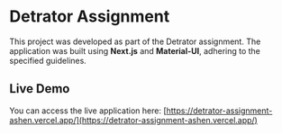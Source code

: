 # Detrator Assignment

This project was developed as part of the Detrator assignment. The application was built using **Next.js** and **Material-UI**, adhering to the specified guidelines.


## Live Demo
You can access the live application here:
[https://detrator-assignment-ashen.vercel.app/](https://detrator-assignment-ashen.vercel.app/)